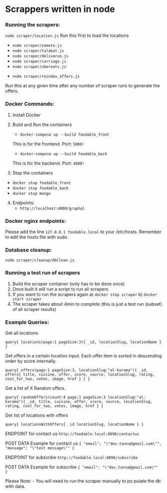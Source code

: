 # Scrappers written in node

### Running the scrapers:

`node scraper/location.js`
Run this first to load the locations

- `node scraper/zomato.js`
- `node scraper/talabat.js`
- `node scraper/deliveroo.js`
- `node scraper/carriage.js`
- `node scraper/ubereats.js`

* `node scraper/reindex_offers.js`

Run this at any given time after any number of scraper runs to generate the offers.

### Docker Commands:

1. Install Docker

2. Build and Run the containers

   - `docker-compose up --build foodable_front`

   This is for the frontend. Port: `5000!`

   - `docker-compose up --build foodable_back`

   This is for the backend. Port: `4000!`

3. Stop the containers

- `docker stop foodable_front`
- `docker stop foodable_back`
- `docker stop mongo`

4. Endpoints:
   - `http://localhost:4000/graphql`

### Docker nginx endpoints:

Please add the line `127.0.0.1 foodable.local` to your /etc/hosts. Remember to edit the hosts file with sudo.

### Database cleanup:

`node scraper/cleanup/dbClean.js`

### Running a test run of scrapers

1. Build the scraper container (only has to be done once)
2. Once built it will run a script to run all scrapers
3. If you want to run the scrapers again
   a) `docker stop scraper`
   b) `docker start scraper`
4. The scraper takes about 4min to complete (this is just a test run (subset) of all scraper results)

### Example Queries:

Get all locations

`query{ locations(page:1 pageSize:3){ _id, locationSlug, locationName } }`

Get offers in a certain location input. Each offer item is sorted in descending order by score internally.

`query{ offers(page:1 pageSize:3, locationSlug:"al-karama"){ _id, offers{ title, cuisine, offer, score, source, locationSlug, rating, cost_for_two, votes, image, href } } }`

Get a list of X Random offers.

`query{ randomOffers(count:4 page:1 pageSize:3 locationSlug:"al-karama"){ _id, title, cuisine, offer, score, source, locationSlug, rating, cost_for_two, votes, image, href } }`

Get list of locations with offers

`query{ locationsWithOffers{ _id locationSlug, locationName } }`

ENDPOINT for contact us
`http://foodable.local:8090/contactus`

POST DATA Example for contact us
`{ "email": "\"dev.tanna@gmail.com\"", "message": "\"test message\"" }`

ENDPOINT for subscribe
`http://foodable.local:8090/subscribe`

POST DATA Example for subscribe
`{ "email": "\"dev.tanna@gmail.com\"" }`

Please Note: - You will need to run the scraper manually to po pulate the db with data.
